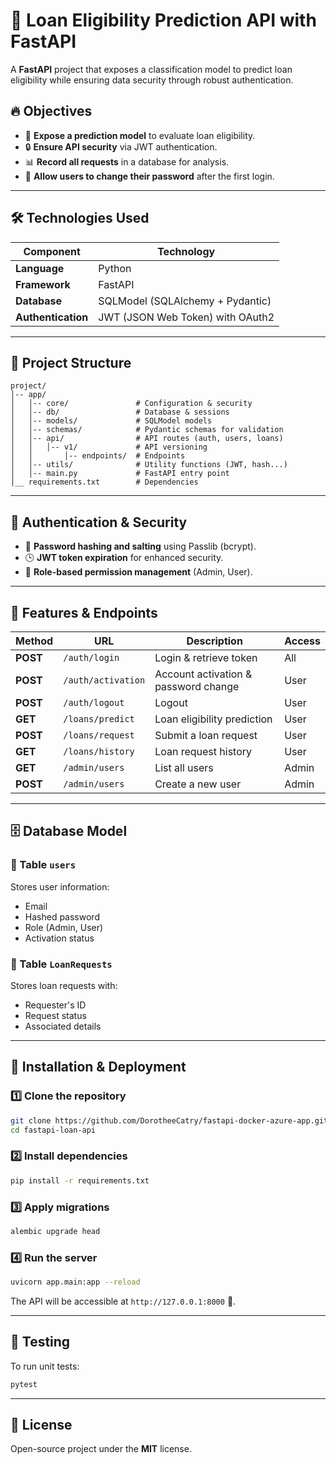 # 🚀 Loan Eligibility Prediction API with FastAPI

A **FastAPI** project that exposes a classification model to predict loan eligibility while ensuring data security through robust authentication.

## 🔥 Objectives

- 🏦 **Expose a prediction model** to evaluate loan eligibility.
- 🔒 **Ensure API security** via JWT authentication.
- 📊 **Record all requests** in a database for analysis.
- 🔑 **Allow users to change their password** after the first login.

---

## 🛠 Technologies Used

| Component         | Technology |
|------------------|------------|
| **Language**     | Python     |
| **Framework**    | FastAPI    |
| **Database**     | SQLModel (SQLAlchemy + Pydantic) |
| **Authentication** | JWT (JSON Web Token) with OAuth2 |

---

## 📂 Project Structure

```
project/
│-- app/
│   │-- core/               # Configuration & security
│   │-- db/                 # Database & sessions
│   │-- models/             # SQLModel models
│   │-- schemas/            # Pydantic schemas for validation
│   │-- api/                # API routes (auth, users, loans)
│   │   │-- v1/             # API versioning
│   │       │-- endpoints/  # Endpoints
│   │-- utils/              # Utility functions (JWT, hash...)
│   │-- main.py             # FastAPI entry point
│__ requirements.txt        # Dependencies
```

---

## 🔑 Authentication & Security

- 🔐 **Password hashing and salting** using Passlib (bcrypt).
- 🕒 **JWT token expiration** for enhanced security.
- 👤 **Role-based permission management** (Admin, User).

---

## 📌 Features & Endpoints

| Method | URL | Description | Access |
|--------|----------------|--------------------------------|-------------|
| **POST** | `/auth/login` | Login & retrieve token | All |
| **POST** | `/auth/activation` | Account activation & password change | User |
| **POST** | `/auth/logout` | Logout | User |
| **GET** | `/loans/predict` | Loan eligibility prediction | User |
| **POST** | `/loans/request` | Submit a loan request | User |
| **GET** | `/loans/history` | Loan request history | User |
| **GET** | `/admin/users` | List all users | Admin |
| **POST** | `/admin/users` | Create a new user | Admin |

---

## 🗄 Database Model

### 🔹 Table `users`
Stores user information:
- Email
- Hashed password
- Role (Admin, User)
- Activation status

### 🔹 Table `LoanRequests`
Stores loan requests with:
- Requester's ID
- Request status
- Associated details

---

## 🚀 Installation & Deployment

### 1️⃣ Clone the repository
```bash
git clone https://github.com/DorotheeCatry/fastapi-docker-azure-app.git
cd fastapi-loan-api
```

### 2️⃣ Install dependencies
```bash
pip install -r requirements.txt
```

### 3️⃣ Apply migrations
```bash
alembic upgrade head
```

### 4️⃣ Run the server
```bash
uvicorn app.main:app --reload
```

The API will be accessible at `http://127.0.0.1:8000` 🚀.

---

## 📌 Testing

To run unit tests:
```bash
pytest
```

---

## 📜 License
Open-source project under the **MIT** license.

